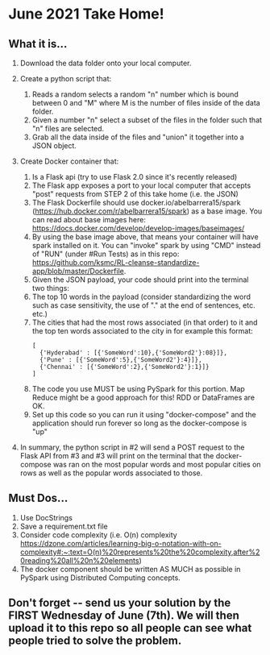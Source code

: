 # June 2021 Take Home!

## What it is...

1. Download the data folder onto your local computer.

2. Create a python script that:

   1. Reads a random selects a random "n" number which is bound between 0 and "M" where M is the number of files inside of the data folder.
   2. Given a number "n" select a subset of the files in the folder such that "n" files are selected.
   3. Grab all the data inside of the files and "union" it together into a JSON object.

3. Create Docker container that:

   1. Is a Flask api (try to use Flask 2.0 since it's recently released)
   2. The Flask app exposes a port to your local computer that accepts "post" requests from STEP 2 of this take home (i.e. the JSON)
   3. The Flask Dockerfile should use docker.io/abelbarrera15/spark (https://hub.docker.com/r/abelbarrera15/spark) as a base image. You can read about base images here: https://docs.docker.com/develop/develop-images/baseimages/
   4. By using the base image above, that means your container will have spark installed on it. You can "invoke" spark by using "CMD" instead of "RUN" (under #Run Tests) as in this repo: https://github.com/ksmc/RL-cleanse-standardize-app/blob/master/Dockerfile.
   5. Given the JSON payload, your code should print into the terminal two things:
   6. The top 10 words in the payload (consider standardizing the word such as case sensitivity, the use of "." at the end of sentences, etc. etc.)
   7. The cities that had the most rows associated (in that order) to it and the top ten words associated to the city in for example this format:
      ```
      [
        {'Hyderabad' : [{'SomeWord':10},{'SomeWord2'}:08}]},
        {'Pune' : [{'SomeWord':5},{'SomeWord2'}:4}]},
        {'Chennai' : [{'SomeWord':2},{'SomeWord2'}:1}]}
      ]
      ```
   8. The code you use MUST be using PySpark for this portion. Map Reduce might be a good approach for this! RDD or DataFrames are OK.
   9. Set up this code so you can run it using "docker-compose" and the application should run forever so long as the docker-compose is "up"

4. In summary, the python script in #2 will send a POST request to the Flask API from #3 and #3 will print on the terminal that the docker-compose was ran on the most popular words and most popular cities on rows as well as the popular words associated to those.

## Must Dos...

1. Use DocStrings
2. Save a requirement.txt file
3. Consider code complexity (i.e. O(n) complexity https://dzone.com/articles/learning-big-o-notation-with-on-complexity#:~:text=O(n)%20represents%20the%20complexity,after%20reading%20all%20n%20elements)
4. The docker component should be written AS MUCH as possible in PySpark using Distributed Computing concepts.

## Don't forget -- send us your solution by the FIRST Wednesday of June (7th). We will then upload it to this repo so all people can see what people tried to solve the problem.
